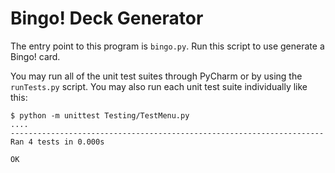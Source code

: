 
# Bingo! Deck Generator

The entry point to this program is `bingo.py`.  Run this script to use generate
a Bingo! card.

You may run all of the unit test suites through PyCharm or by using the
`runTests.py` script.  You may also run each unit test suite individually like
this:

    $ python -m unittest Testing/TestMenu.py
    ....
    ----------------------------------------------------------------------
    Ran 4 tests in 0.000s

    OK
